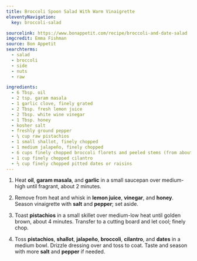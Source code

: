 ```yaml
---
title: Broccoli Spoon Salad With Warm Vinaigrette
eleventyNavigation:
  key: broccoli-salad

sourcelink: https://www.bonappetit.com/recipe/broccoli-and-date-salad
imgcredit: Emma Fishman
source: Bon Appetit
searchterms:
  - salad
  - broccoli
  - side
  - nuts
  - raw

ingredients:
  - 6 Tbsp. oil
  - 2 tsp. garam masala
  - 1 garlic clove, finely grated
  - 2 Tbsp. fresh lemon juice
  - 2 Tbsp. white wine vinegar
  - 1 Tbsp. honey
  - kosher salt
  - freshly ground pepper
  - ¼ cup raw pistachios
  - 1 small shallot, finely chopped
  - 1 medium jalapeño, finely chopped
  - 6 cups finely chopped broccoli florets and peeled stems (from about 1 bunch)
  - 1 cup finely chopped cilantro
  - ⅓ cup finely chopped pitted dates or raisins
---
```


1. Heat **oil**, **garam masala**, and **garlic** in a small saucepan over medium-high until fragrant, about 2 minutes.

2. Remove from heat and whisk in **lemon juice**, **vinegar**, and **honey**. Season vinaigrette with **salt** and **pepper**; set aside.

3. Toast **pistachios** in a small skillet over medium-low heat until golden brown, about 4 minutes. Transfer to a cutting board and let cool; finely chop.

4. Toss **pistachios**, **shallot**, **jalapeño**, **broccoli**, **cilantro**, and **dates** in a medium bowl. Drizzle dressing over and toss to coat. Taste and season with more **salt** and **pepper** if needed.
